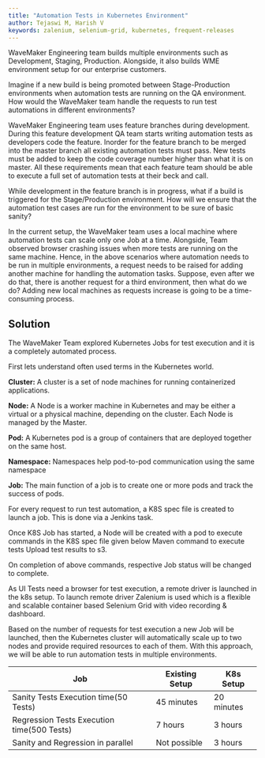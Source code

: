 ```yaml
---
title: "Automation Tests in Kubernetes Environment"
author: Tejaswi M, Harish V
keywords: zalenium, selenium-grid, kubernetes, frequent-releases
---
```


WaveMaker Engineering team builds multiple environments such as Development, Staging, Production. Alongside, it also builds WME environment setup for our enterprise customers. 

Imagine if a new build is being promoted between Stage-Production environments when automation tests are running on the QA environment. How would the WaveMaker team handle the requests to run test automations in different environments?

WaveMaker Engineering team uses feature branches during development.
During this feature development QA team starts writing automation tests as developers code the feature. Inorder for the feature branch to be merged into the master branch all existing automation tests must pass. New tests must be added to keep the code coverage number higher than what it is on master. 
All these requirements mean that each feature team should be able to execute a full set of automation tests at their beck and call. 

While development in the feature branch is in progress, what if a build is triggered for the Stage/Production environment.
How will we ensure that the automation test cases are run for the environment to be sure of basic sanity?

In the current setup, the WaveMaker team uses a local machine where automation tests can scale only one Job at a time. Alongside, Team observed browser crashing issues when more tests are running on the same machine. Hence, in the above scenarios where automation needs to be run in multiple environments, a request needs to be raised for adding another machine for handling the automation tasks.
Suppose, even after we do that, there is another request for a third environment, then what do we do?
Adding new local machines as requests increase is going to be a time-consuming process.

<!--truncate-->

## Solution
The WaveMaker Team explored Kubernetes Jobs for test execution and it is a completely automated process.

First lets understand often used terms in the Kubernetes world.

**Cluster:** A cluster is a set of node machines for running containerized applications.

**Node:** A Node is a worker machine in Kubernetes and may be either a virtual or a physical machine, depending on the cluster. Each Node is managed by the Master. 

**Pod:** A Kubernetes pod is a group of containers that are deployed together on the same host. 

**Namespace:** Namespaces help pod-to-pod communication using the same namespace

**Job:** The main function of a job is to create one or more pods and track the success of pods.

For every request to run test automation, a K8S spec file is created to launch a job. This is done via a Jenkins task.

Once K8S Job has started, a Node will be created with a pod to execute commands in the K8S spec file given below
Maven command to execute tests
Upload test results to s3.

On completion of above commands, respective Job status will be changed to complete. 

As UI Tests need a browser for test execution, a remote driver is launched in the k8s setup. To launch remote driver Zalenium is used which is a flexible and scalable container based Selenium Grid with video recording & dashboard.  

Based on the number of requests for test execution a new Job will be launched, then the Kubernetes cluster will automatically scale up to two nodes and provide required resources to each of them.
With this approach, we will be able to run automation tests in multiple environments. 

Job|Existing Setup|K8s Setup 
--------|--------------|---------
Sanity Tests Execution time(50 Tests)|45 minutes|20 minutes
Regression Tests Execution time(500 Tests)|7 hours|3 hours
Sanity and Regression in parallel|Not possible|3 hours 









